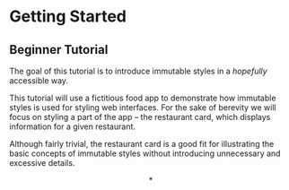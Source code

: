 # Getting Started

## Beginner Tutorial

The goal of this tutorial is to introduce immutable styles in a *hopefully* accessible way.

This tutorial will use a fictitious food app to demonstrate how immutable styles is used for styling web interfaces. For the sake of berevity we will focus on styling a part of the app – the restaurant card, which displays information for a given restaurant.

Although fairly trivial, the restaurant card is a good fit for illustrating the basic concepts of immutable styles without introducing unnecessary and excessive details.

<center>*</center>




